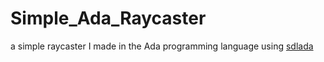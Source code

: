 # Simple_Ada_Raycaster
a simple raycaster I made in the Ada programming language using [sdlada](https://github.com/ada-game-framework/sdlada)

